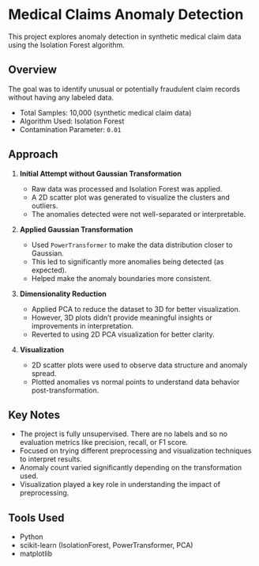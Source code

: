 # Medical Claims Anomaly Detection

This project explores anomaly detection in synthetic medical claim data using the Isolation Forest algorithm.

## Overview

The goal was to identify unusual or potentially fraudulent claim records without having any labeled data.

- Total Samples: 10,000 (synthetic medical claim data)
- Algorithm Used: Isolation Forest
- Contamination Parameter: `0.01`

## Approach

1. **Initial Attempt without Gaussian Transformation**
   - Raw data was processed and Isolation Forest was applied.
   - A 2D scatter plot was generated to visualize the clusters and outliers.
   - The anomalies detected were not well-separated or interpretable.

2. **Applied Gaussian Transformation**
   - Used `PowerTransformer` to make the data distribution closer to Gaussian.
   - This led to significantly more anomalies being detected (as expected).
   - Helped make the anomaly boundaries more consistent.

3. **Dimensionality Reduction**
   - Applied PCA to reduce the dataset to 3D for better visualization.
   - However, 3D plots didn’t provide meaningful insights or improvements in interpretation.
   - Reverted to using 2D PCA visualization for better clarity.

4. **Visualization**
   - 2D scatter plots were used to observe data structure and anomaly spread.
   - Plotted anomalies vs normal points to understand data behavior post-transformation.

## Key Notes

- The project is fully unsupervised. There are no labels and so no evaluation metrics like precision, recall, or F1 score.
- Focused on trying different preprocessing and visualization techniques to interpret results.
- Anomaly count varied significantly depending on the transformation used.
- Visualization played a key role in understanding the impact of preprocessing.

## Tools Used

- Python
- scikit-learn (IsolationForest, PowerTransformer, PCA)
- matplotlib

